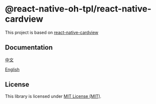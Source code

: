 # @react-native-oh-tpl/react-native-cardview

This project is based on  [react-native-cardview](https://github.com/Kishanjvaghela/react-native-cardview)
## Documentation 
[中文](https://gitee.com/react-native-oh-library/usage-docs/tree/master/zh-cn/react-native-cardview.md)

[English](https://gitee.com/react-native-oh-library/usage-docs/blob/master/en/react-native-cardview.md)

## License
This library is licensed under [MIT License (MIT)](https://github.com/react-native-oh-library/react-native-cardview/blob/sig/LICENSE).

